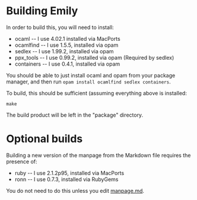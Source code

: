 # Building Emily

In order to build this, you will need to install:

- ocaml -- I use 4.02.1 installed via MacPorts
- ocamlfind -- I use 1.5.5, installed via opam
- sedlex -- I use 1.99.2, installed via opam
- ppx_tools -- I use 0.99.2, installed via opam (Required by sedlex)
- containers -- I use 0.4.1, installed via opam

You should be able to just install ocaml and opam from your package manager, and then run `opam install ocamlfind sedlex containers`.

To build, this should be sufficient (assuming everything above is installed:

    make

The build product will be left in the "package" directory.

# Optional builds

Building a new version of the manpage from the Markdown file requires the presence of:

- ruby -- I use 2.1.2p95, installed via MacPorts
- ronn -- I use 0.7.3, installed via RubyGems

You do not need to do this unless you edit [manpage.md](manpage.md).